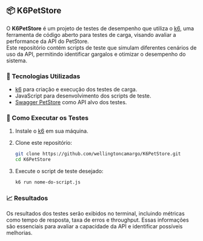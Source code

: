 ## 📦 K6PetStore

O **K6PetStore** é um projeto de testes de desempenho que utiliza o [k6](https://k6.io/), uma ferramenta de código aberto para testes de carga, visando avaliar a performance da API do PetStore.  
Este repositório contém scripts de teste que simulam diferentes cenários de uso da API, permitindo identificar gargalos e otimizar o desempenho do sistema.

### 🔧 Tecnologias Utilizadas

- [k6](https://k6.io/) para criação e execução dos testes de carga.
- JavaScript para desenvolvimento dos scripts de teste.
- [Swagger PetStore](https://petstore.swagger.io/) como API alvo dos testes.

### 🚀 Como Executar os Testes

1. Instale o [k6](https://k6.io/docs/getting-started/installation/) em sua máquina.
2. Clone este repositório:

   ```bash
   git clone https://github.com/wellingtoncamargo/K6PetStore.git
   cd K6PetStore

3. Execute o script de teste desejado:
   ```bash
   k6 run nome-do-script.js

### 📈 Resultados
Os resultados dos testes serão exibidos no terminal, incluindo métricas como tempo de resposta, taxa de erros e throughput.
Essas informações são essenciais para avaliar a capacidade da API e identificar possíveis melhorias.   
